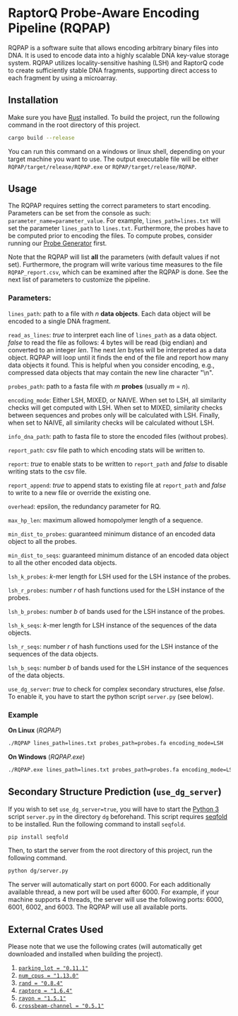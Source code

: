 # RaptorQ Probe-Aware Encoding Pipeline (RQPAP)

RQPAP is a software suite that allows encoding arbitrary binary files into DNA. It is used to encode data into a highly scalable DNA key-value storage system.
RQPAP utilizes locality-sensitive hashing (LSH) and RaptorQ code to create sufficiently stable DNA fragments, supporting direct access to each fragment by using a microarray.

## Installation

Make sure you have [Rust](https://www.rust-lang.org/learn/get-started) installed. To build the project, run the following command in the root directory of this project.
```sh
cargo build --release
```
You can run this command on a windows or linux shell, depending on your target machine you want to use. The output executable file will be either `RQPAP/target/release/RQPAP.exe` or `RQPAP/target/release/RQPAP`.




## Usage

The RQPAP requires setting the correct parameters to start encoding. Parameters can be set from the console as such:
`parameter_name=parameter_value`. For example, `lines_path=lines.txt` will set the parameter `lines_path` to `lines.txt`. Furthermore, the probes have to be computed prior to encoding the files. To compute probes, consider running our [Probe Generator](https://github.com/alexelshaikh/PG.git) first.

Note that the RQPAP will list **all** the parameters (with default values if not set). Furthermore, the program will write various time measures to the file `RQPAP_report.csv`, which can be examined after the RQPAP is done. See the next list of parameters to customize the pipeline.

### Parameters:

`lines_path`: path to a file with _n_ **data objects**. Each data object will be encoded to a single DNA fragment.

`read_as_lines`: _true_ to interpret each line of `lines_path` as a data object. _false_ to read the file as follows: 4 bytes will be read (big endian) and converted to an integer _len_. The next _len_ bytes will be interpreted as a data object. RQPAP will loop until it finds the end of the file and report how many data objects it found. This is helpful when you consider encoding, e.g., compressed data objects that may contain the new line character "\n".

`probes_path`: path to a fasta file with _m_ **probes** (usually _m_ = _n_).

`encoding_mode`: Either LSH, MIXED, or NAIVE.
When set to LSH, all similarity checks will get computed with LSH. When set to MIXED, similarity checks between sequences and probes only will be calculated with LSH. Finally, when set to NAIVE, all similarity checks will be calculated without LSH.

`info_dna_path`: path to fasta file to store the encoded files (without probes).

`report_path`: csv file path to which encoding stats will be written to.

`report`: _true_ to enable stats to be written to `report_path` and _false_ to disable writing stats to the csv file.

`report_append`: _true_ to append stats to existing file at `report_path` and _false_ to write to a new file or override the existing one.

`overhead`: epsilon, the redundancy parameter for RQ.

`max_hp_len`: maximum allowed homopolymer length of a sequence.

`min_dist_to_probes`: guaranteed minimum distance of an encoded data object to all the probes.

`min_dist_to_seqs`: guaranteed minimum distance of an encoded data object to all the other encoded data objects.

`lsh_k_probes`: _k_-mer length for LSH used for the LSH instance of the probes.

`lsh_r_probes`: number _r_ of hash functions used for the LSH instance of the probes.

`lsh_b_probes`: number _b_ of bands used for the LSH instance of the probes.

`lsh_k_seqs`: _k_-mer length for LSH instance of the sequences of the data objects.

`lsh_r_seqs`: number _r_ of hash functions used for the LSH instance of the sequences of the data objects.

`lsh_b_seqs`: number _b_ of bands used for the LSH instance of the sequences of the data objects.

`use_dg_server`: _true_ to check for complex secondary structures, else _false_. To enable it, you have to start the python script `server.py` (see below).

### Example

**On Linux** (_RQPAP_)
```sh
./RQPAP lines_path=lines.txt probes_path=probes.fa encoding_mode=LSH
```
**On Windows** (_RQPAP.exe_)


```sh
./RQPAP.exe lines_path=lines.txt probes_path=probes.fa encoding_mode=LSH
```

## Secondary Structure Prediction (`use_dg_server`)

If you wish to set `use_dg_server=true`, you will have to start the [Python 3](https://www.python.org/downloads/) script `server.py` in the directory `dg` beforehand. This script requires [seqfold](https://github.com/Lattice-Automation/seqfold) to be installed. Run the following command to install `seqfold`.
```sh
pip install seqfold
```
Then, to start the server from the root directory of this project, run the following command.
```sh
python dg/server.py
```

The server will automatically start on port 6000. For each additionally available thread, a new port will be used after 6000. For example, if your machine supports 4 threads, the server will use the following ports: 6000, 6001, 6002, and 6003. The RQPAP will use all available ports.

## External Crates Used
Please note that we use the following crates (will automatically get downloaded and installed when building the project).
1. [`parking_lot = "0.11.1"`](https://crates.io/crates/parking_lot)
2. [`num_cpus = "1.13.0"`](https://crates.io/crates/num_cpus)
3. [`rand = "0.8.4"`](https://crates.io/crates/rand)
4. [`raptorq = "1.6.4"`](https://crates.io/crates/raptorq)
5. [`rayon = "1.5.1"`](https://crates.io/crates/rayon)
6. [`crossbeam-channel = "0.5.1"`](https://crates.io/crates/crossbeam-channel)